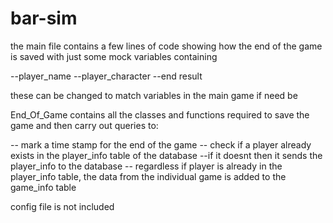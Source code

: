 # bar-sim

the main file contains a few lines of code showing how the end of the game is saved with just some mock variables containing

--player_name
--player_character
--end result

these can be changed to match variables in the main game if need be




End_Of_Game contains all the classes and functions required to save the game and then carry out queries to:

-- mark a time stamp for the end of the game
-- check if a player already exists in the player_info table of the database
--if it doesnt then it sends the player_info to the database
-- regardless if player is already in the player_info table, the data from the individual game is added 
   to the game_info table
   
   
   config file is not included
